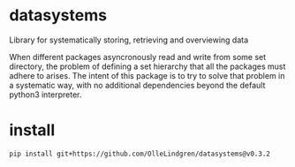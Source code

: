 # datasystems
Library for systematically storing, retrieving and overviewing data

When different packages asyncronously read and write from some set directory, the problem of defining a set hierarchy that all the packages must adhere to arises. The intent of this package is to try to solve that problem in a systematic way, with no additional dependencies beyond the default python3 interpreter.

# install

`pip install git+https://github.com/OlleLindgren/datasystems@v0.3.2`
